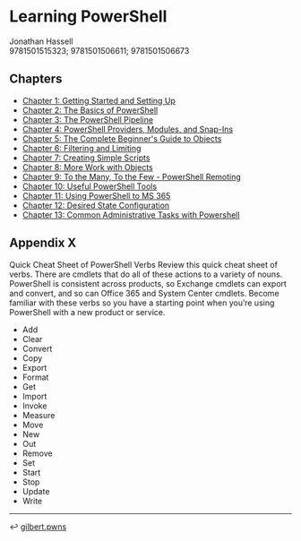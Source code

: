 # Learning PowerShell	

Jonathan Hassell			
9781501515323; 9781501506611; 9781501506673

## Chapters

* [Chapter 1: Getting Started and Setting Up](./coursebook-Learning-PowerShell/LearnPS-C1.md)
* [Chapter 2: The Basics of PowerShell](./coursebook-Learning-PowerShell/#) 
* [Chapter 3: The PowerShell Pipeline](./coursebook-Learning-PowerShell/#)
* [Chapter 4: PowerShell Providers, Modules, and Snap-Ins](./coursebook-Learning-PowerShell/#)
* [Chapter 5: The Complete Beginner's Guide to Objects](./coursebook-Learning-PowerShell/#)
* [Chapter 6: Filtering and Limiting](./coursebook-Learning-PowerShell/#)
* [Chapter 7: Creating Simple Scripts](./coursebook-Learning-PowerShell/#)
* [Chapter 8: More Work with Objects](./coursebook-Learning-PowerShell/#)
* [Chapter 9: To the Many, To the Few - PowerShell Remoting](./coursebook-Learning-PowerShell/#)
* [Chapter 10: Useful PowerShell Tools](./coursebook-Learning-PowerShell/#)
* [Chapter 11: Using PowerShell to MS 365](./coursebook-Learning-PowerShell/#)
* [Chapter 12: Desired State Configuration](./coursebook-Learning-PowerShell/#)
* [Chapter 13: Common Administrative Tasks with Powershell](./coursebook-Learning-PowerShell/#)

## Appendix X

Quick Cheat Sheet of PowerShell Verbs Review this quick cheat sheet of verbs. There are cmdlets that do all of these
actions to a variety of nouns. PowerShell is consistent across products, so Exchange cmdlets can export and convert, and so can Office 365 and System Center cmdlets. Become familiar with these verbs so you have a starting point when you’re using PowerShell with a new product or service.

* Add
* Clear
* Convert
* Copy
* Export
* Format
* Get
* Import
* Invoke
* Measure
* Move
* New
* Out
* Remove
* Set
* Start
* Stop
* Update
* Write


---

↩️ [gilbert.pwns](../edu.md)